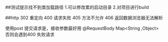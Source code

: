 ##测试提示找不到类加载路径
  1.可以修改累的启动目录
  2.对项目进行build
  
 ##http    302 重定向  400  请求失败  405 方法不允许   406 返回数据浏览器无法解析
 
 使用post  提交请求是，接收参数最好用 @RequestBody Map<String ,Object>  否则会遇到400  失败请求  
  